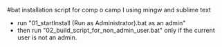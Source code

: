 #bat installation script for comp o camp I using mingw and sublime text
- run "01_startInstall (Run as Administrator).bat as an admin"
- then run "02_build_script_for_non_admin_user.bat" only if the current user is not an admin.
